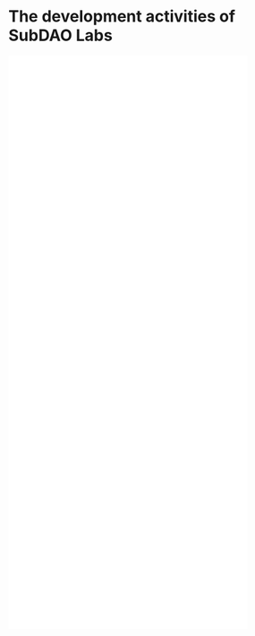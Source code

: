 # The development activities of SubDAO Labs

![](https://raw.githubusercontent.com/SubDAO-Network/.github/main/github-metrics.svg)
